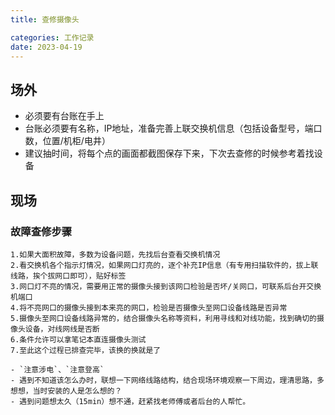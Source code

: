 ```yaml
---
title: 查修摄像头

categories: 工作记录
date: 2023-04-19
---
```


## 场外
- 必须要有台账在手上
- 台账必须要有名称，IP地址，准备完善上联交换机信息（包括设备型号，端口数，位置/机柜/电井）
- 建议抽时间，将每个点的画面都截图保存下来，下次去查修的时候参考着找设备
## 现场

### 故障查修步骤
```shell
1.如果大面积故障，多数为设备问题，先找后台查看交换机情况
2.看交换机各个指示灯情况，如果网口灯亮的，逐个补充IP信息（有专用扫描软件的，拔上联线路，挨个拔网口即可），贴好标签
3.网口灯不亮的情况，需要用正常的摄像头接到该网口检验是否坏/关网口，可联系后台开交换机端口
4.将不亮网口的摄像头接到本来亮的网口，检验是否摄像头至网口设备线路是否异常
5.摄像头至网口设备线路异常的，结合摄像头名称等资料，利用寻线和对线功能，找到确切的摄像头设备，对线网线是否断
6.条件允许可以拿笔记本直连摄像头测试
7.至此这个过程已排查完毕，该换的换就是了
```
	- `注意涉电`、`注意登高`
	- 遇到不知道该怎么办时，联想一下网络线路结构，结合现场环境观察一下周边，理清思路，多想想，当时安装的人是怎么想的？
	- 遇到问题想太久（15min）想不通，赶紧找老师傅或者后台的人帮忙。